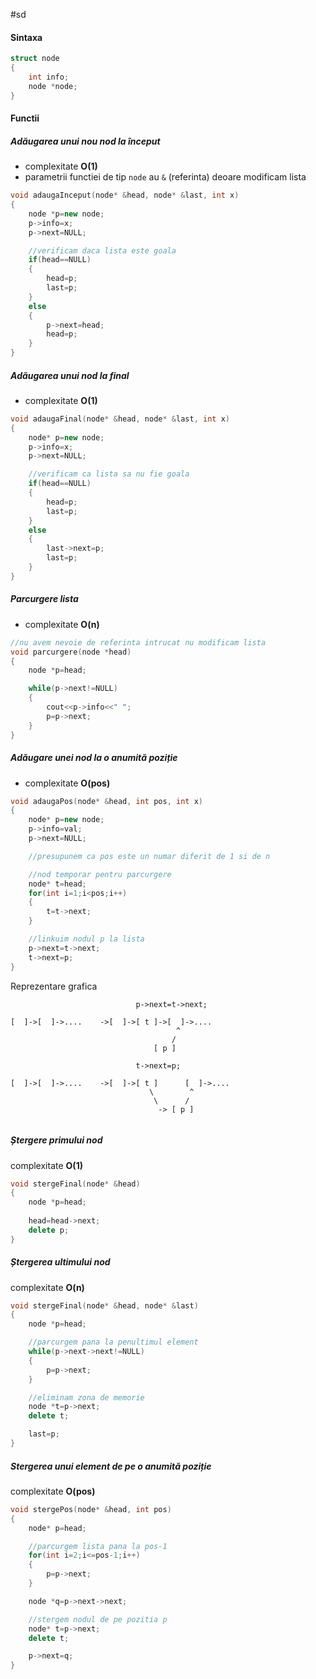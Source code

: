 #sd 

#### Sintaxa


```c++
struct node
{
	int info;
	node *node;
}
```

#### Functii  

##### Adăugarea unui nou nod la început
- complexitate **O(1)**
- parametrii functiei de tip `node` au `&` (referinta) deoare modificam lista 

```c++
void adaugaInceput(node* &head, node* &last, int x)
{
	node *p=new node;
	p->info=x;
	p->next=NULL;

	//verificam daca lista este goala
	if(head==NULL)
	{
		head=p;
		last=p;
	}
	else
	{
		p->next=head;
		head=p;
	}
}
```


##### Adăugarea unui nod la final
- complexitate **O(1)**
```c++
void adaugaFinal(node* &head, node* &last, int x)
{
	node* p=new node;
	p->info=x;
	p->next=NULL;

	//verificam ca lista sa nu fie goala
	if(head==NULL)
	{
		head=p;
		last=p;
	}
	else
	{
		last->next=p;
		last=p;
	}
}
```


##### Parcurgere lista
* complexitate **O(n)**

``` c++
//nu avem nevoie de referinta intrucat nu modificam lista
void parcurgere(node *head)
{
	node *p=head;

	while(p->next!=NULL)
	{
		cout<<p->info<<" ";
		p=p->next;
	}
}
```


##### Adăugare unei nod la o anumită poziție
- complexitate **O(pos)**

```c++
void adaugaPos(node* &head, int pos, int x)
{
	node* p=new node;
	p->info=val;
	p->next=NULL;

	//presupunem ca pos este un numar diferit de 1 si de n

	//nod temporar pentru parcurgere
	node* t=head;
	for(int i=1;i<pos;i++)
	{
		t=t->next;
	}

	//linkuim nodul p la lista
	p->next=t->next;
	t->next=p;
}
```

Reprezentare grafica

```
							p->next=t->next;

[  ]->[  ]->....    ->[  ]->[ t ]->[  ]->....
                                     ^
                                    /
                                [ p ]  
```

```
							t->next=p;
							
[  ]->[  ]->....    ->[  ]->[ t ]      [  ]->....
                               \        ^
                                \      /
                                 -> [ p ]  
 
```


##### Ștergere primului nod
complexitate **O(1)**

```c++
void stergeFinal(node* &head)
{
	node *p=head;
	
	head=head->next;
	delete p;
}
```


##### Ștergerea ultimului nod
complexitate **O(n)**

```c++
void stergeFinal(node* &head, node* &last)
{
	node *p=head;

	//parcurgem pana la penultimul element
	while(p->next->next!=NULL)
	{
		p=p->next;
	}

	//eliminam zona de memorie
	node *t=p->next;
	delete t;

	last=p;
}
```



##### Stergerea unui element de pe o anumită poziție
complexitate **O(pos)**

```c++
void stergePos(node* &head, int pos)
{
	node* p=head;

	//parcurgem lista pana la pos-1
	for(int i=2;i<=pos-1;i++)
	{
		p=p->next;
	}

	node *q=p->next->next;

	//stergem nodul de pe pozitia p
	node* t=p->next;
	delete t;

	p->next=q;
}
```